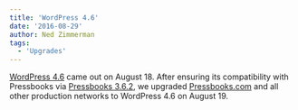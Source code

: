 ```yaml
---
title: 'WordPress 4.6'
date: '2016-08-29'
author: Ned Zimmerman
tags:
  - 'Upgrades'
---
```


[WordPress 4.6](https://wordpress.org/news/2016/08/pepper/) came out on August 18. After
ensuring its compatibility with Pressbooks
via [Pressbooks 3.6.2](http://pressbooks.org/changelog/2016/08/29/pressbooks-3-6-2/), we
upgraded [Pressbooks.com](https://pressbooks.com/) and all other production networks to
WordPress 4.6 on August 19.
